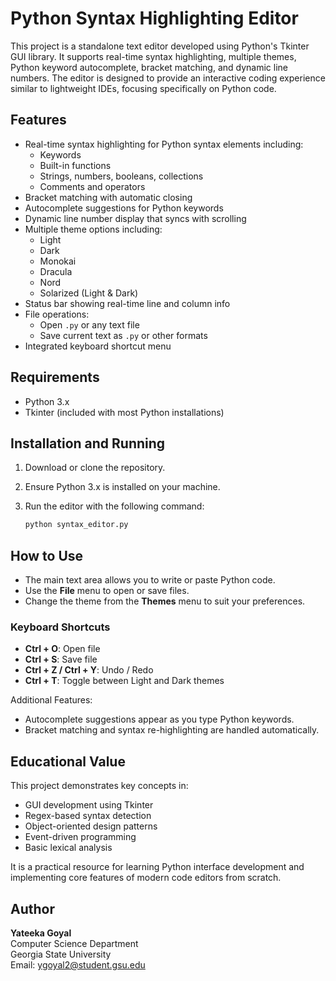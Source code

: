 # Python Syntax Highlighting Editor

This project is a standalone text editor developed using Python's Tkinter GUI library. It supports real-time syntax highlighting, multiple themes, Python keyword autocomplete, bracket matching, and dynamic line numbers. The editor is designed to provide an interactive coding experience similar to lightweight IDEs, focusing specifically on Python code.

## Features

- Real-time syntax highlighting for Python syntax elements including:
  - Keywords
  - Built-in functions
  - Strings, numbers, booleans, collections
  - Comments and operators
- Bracket matching with automatic closing
- Autocomplete suggestions for Python keywords
- Dynamic line number display that syncs with scrolling
- Multiple theme options including:
  - Light
  - Dark
  - Monokai
  - Dracula
  - Nord
  - Solarized (Light & Dark)
- Status bar showing real-time line and column info
- File operations:
  - Open `.py` or any text file
  - Save current text as `.py` or other formats
- Integrated keyboard shortcut menu

## Requirements

- Python 3.x
- Tkinter (included with most Python installations)

## Installation and Running

1. Download or clone the repository.
2. Ensure Python 3.x is installed on your machine.
3. Run the editor with the following command:

   ```bash
   python syntax_editor.py
## How to Use

- The main text area allows you to write or paste Python code.
- Use the **File** menu to open or save files.
- Change the theme from the **Themes** menu to suit your preferences.

### Keyboard Shortcuts

- **Ctrl + O**: Open file  
- **Ctrl + S**: Save file  
- **Ctrl + Z / Ctrl + Y**: Undo / Redo  
- **Ctrl + T**: Toggle between Light and Dark themes

Additional Features:
- Autocomplete suggestions appear as you type Python keywords.
- Bracket matching and syntax re-highlighting are handled automatically.

## Educational Value

This project demonstrates key concepts in:

- GUI development using Tkinter  
- Regex-based syntax detection  
- Object-oriented design patterns  
- Event-driven programming  
- Basic lexical analysis

It is a practical resource for learning Python interface development and implementing core features of modern code editors from scratch.

## Author

**Yateeka Goyal**  
Computer Science Department  
Georgia State University  
Email: [ygoyal2@student.gsu.edu](mailto:ygoyal2@student.gsu.edu)
